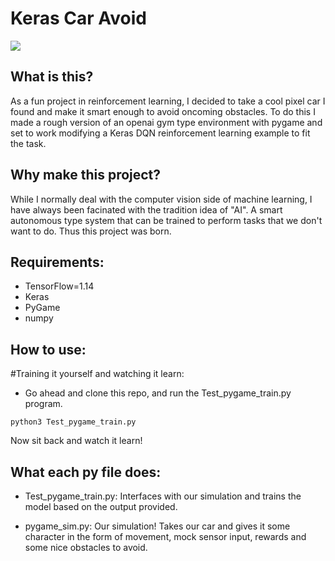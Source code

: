 # Keras Car Avoid

![](media/keras_car.gif)

## What is this?
As a fun project in reinforcement learning, I decided to take a cool pixel car I found and make it smart enough to avoid oncoming obstacles. To do this I made a rough version of an openai gym type environment with pygame and set to work modifying a Keras DQN reinforcement learning example to fit the task. 

## Why make this project?
While I normally deal with the computer vision side of machine learning, I have always been facinated with the tradition idea of "AI". A smart autonomous type system that can be trained to perform tasks that we don't want to do. Thus this project was born.

## Requirements:
- TensorFlow=1.14 
- Keras 
- PyGame
- numpy 


## How to use:

#Training it yourself and watching it learn:

- Go ahead and clone this repo, and run the Test_pygame_train.py program.

```
python3 Test_pygame_train.py
```

Now sit back and watch it learn!


## What each py file does:
- Test_pygame_train.py: Interfaces with our simulation and trains the model based on the output provided.

- pygame_sim.py: Our simulation! Takes our car and gives it some character in the form of movement, mock sensor input, rewards and some nice obstacles to avoid.

